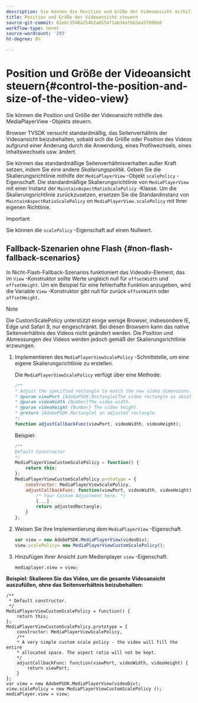 ```yaml
---
description: Sie können die Position und Größe der Videoansicht mithilfe des MediaPlayerView -Objekts steuern.
title: Position und Größe der Videoansicht steuern
source-git-commit: 02ebc3548a254b2a6554f1ab34afbb3ea5f09bb8
workflow-type: tm+mt
source-wordcount: '293'
ht-degree: 0%

---
```


# Position und Größe der Videoansicht steuern{#control-the-position-and-size-of-the-video-view}

Sie können die Position und Größe der Videoansicht mithilfe des MediaPlayerView -Objekts steuern.

Browser TVSDK versucht standardmäßig, das Seitenverhältnis der Videoansicht beizubehalten, sobald sich die Größe oder Position des Videos aufgrund einer Änderung durch die Anwendung, eines Profilwechsels, eines Inhaltswechsels usw. ändert.

Sie können das standardmäßige Seitenverhältnisverhalten außer Kraft setzen, indem Sie eine andere *Skalierungspolitik*. Geben Sie die Skalierungsrichtlinie mithilfe der `MediaPlayerView` -Objekt `scalePolicy` -Eigenschaft. Die standardmäßige Skalierungsrichtlinie von `MediaPlayerView` mit einer Instanz der `MaintainAspectRatioScalePolicy` -Klasse. Um die Skalierungsrichtlinie zurückzusetzen, ersetzen Sie die Standardinstanz von `MaintainAspectRatioScalePolicy` on `MediaPlayerView.scalePolicy` mit Ihrer eigenen Richtlinie.

>[!IMPORTANT]
>
>Sie können die `scalePolicy` -Eigenschaft auf einen Nullwert.

## Fallback-Szenarien ohne Flash {#non-flash-fallback-scenarios}

In Nicht-Flash-Fallback-Szenarios funktioniert das Videodiv-Element, das im `View` -Konstruktor sollte Werte ungleich null für `offsetWidth` und `offsetHeight`. Um ein Beispiel für eine fehlerhafte Funktion anzugeben, wird die Variable `View` -Konstruktor gibt null für zurück `offsetWidth` oder `offsetHeight`.

>[!NOTE]
>
>Die CustomScalePolicy unterstützt einige wenige Browser, insbesondere IE, Edge und Safari 9, nur eingeschränkt. Bei diesen Browsern kann das native Seitenverhältnis des Videos nicht geändert werden. Die Position und Abmessungen des Videos werden jedoch gemäß der Skalierungsrichtlinie erzwungen.

1. Implementieren des `MediaPlayerViewScalePolicy` -Schnittstelle, um eine eigene Skalierungsrichtlinie zu erstellen.

   Die `MediaPlayerViewScalePolicy` verfügt über eine Methode:

   ```js
   /** 
   * Adjust the specified rectangle to match the new video dimensions. 
   * @param viewPort {AdobePSDK.Rectangle}The video rectangle as absolute position. 
   * @param videoWidth {Number}The video width. 
   * @param videoHeight {Number} The video height. 
   * @return {AdobePSDK.Rectangle} an adjusted rectangle. 
   */ 
   function adjustCallbackFunc(viewPort, videoWidth, videoHeight);
   ```

   Beispiel:

   ```js
   /** 
   Default Constructor 
   */ 
   MediaPlayerViewCustomScalePolicy = function() { 
       return this; 
   }; 
   MediaPlayerViewCustomScalePolicy.prototype = { 
       constructor: MediaPlayerViewScalePolicy, 
       adjustCallbackFunc: function(viewPort, videoWidth, videoHeight) { 
           /* Your Custom Adjustment here. */ 
           [...] 
           return adjustedRectangle; 
       } 
   };
   ```

1. Weisen Sie Ihre Implementierung dem `MediaPlayerView` -Eigenschaft.

   ```js
   var view = new AdobePSDK.MediaPlayerView(videoDiv); 
   view.scalePolicy= new MediaPlayerViewCustomScalePolicy();
   ```

1. Hinzufügen Ihrer Ansicht zum Medienplayer `view` -Eigenschaft.

   ```
   mediaplayer.view = view;
   ```

<!--<a id="example_ABCD79AE29DB4A668F9A8B729FE44AF9"></a>-->

**Beispiel: Skalieren Sie das Video, um die gesamte Videoansicht auszufüllen, ohne das Seitenverhältnis beizubehalten:**

```
/** 
 * Default constructor. 
 */ 
MediaPlayerViewCustomScalePolicy = function() { 
    return this; 
}; 
MediaPlayerViewCustomScalePolicy.prototype = { 
    constructor: MediaPlayerViewScalePolicy, 
    /** 
    * A very simple custom scale policy - the video will fill the entire 
    * allocated space. The aspect ratio will not be kept. 
    */ 
    adjustCallbackFunc: function(viewPort, videoWidth, videoHeight) { 
        return viewPort; 
    } 
}; 
var view = new AdobePSDK.MediaPlayerView(videoDiv); 
view.scalePolicy = new MediaPlayerViewCustomScalePolicy (); 
mediaPlayer.view = view;
```
